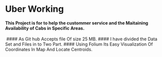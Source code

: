 # Uber Working 
#### This Project is for to help the custommer service and the Maitaining Availability of Cabs in Specific Areas.
<img scr="https://encrypted-tbn0.gstatic.com/images?q=tbn:ANd9GcR8eqCi-WQNQmzs91Q6HotNARGSoT0kLf_7aA&usqp=CAU">
#### As Git hub Accepts file Of size 25 MB.
#### I have divided the Data Set and Files in to Two Part.
#### Using Folium Its Easy Visualization Of Coordinates In Map And Locate Centroids.

